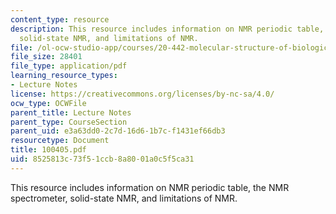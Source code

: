 ```yaml
---
content_type: resource
description: This resource includes information on NMR periodic table, the NMR spectrometer,
  solid-state NMR, and limitations of NMR.
file: /ol-ocw-studio-app/courses/20-442-molecular-structure-of-biological-materials-be-442-fall-2005/8525813c73f51ccb8a8001a0c5f5ca31_100405.pdf
file_size: 28401
file_type: application/pdf
learning_resource_types:
- Lecture Notes
license: https://creativecommons.org/licenses/by-nc-sa/4.0/
ocw_type: OCWFile
parent_title: Lecture Notes
parent_type: CourseSection
parent_uid: e3a63dd0-2c7d-16d6-1b7c-f1431ef66db3
resourcetype: Document
title: 100405.pdf
uid: 8525813c-73f5-1ccb-8a80-01a0c5f5ca31
---
```

This resource includes information on NMR periodic table, the NMR spectrometer, solid-state NMR, and limitations of NMR.